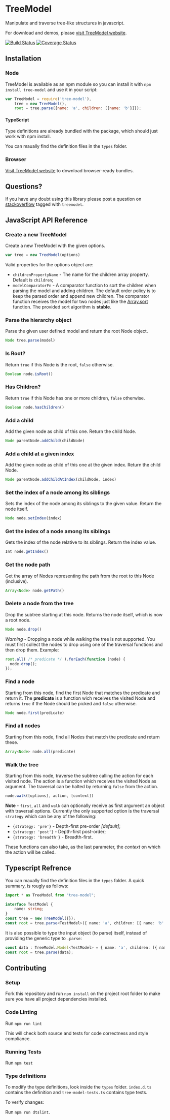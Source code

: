 # TreeModel

Manipulate and traverse tree-like structures in javascript.

For download and demos, please [visit TreeModel website](http://jnuno.com/tree-model-js).

[![Build Status](https://travis-ci.org/joaonuno/tree-model-js.svg)](https://travis-ci.org/joaonuno/tree-model-js)
[![Coverage Status](https://coveralls.io/repos/github/joaonuno/tree-model-js/badge.svg?branch=master)](https://coveralls.io/github/joaonuno/tree-model-js?branch=master)

## Installation

### Node

TreeModel is available as an npm module so you can install it with `npm install tree-model` and use it in your script:

```js
var TreeModel = require('tree-model'),
    tree = new TreeModel(),
    root = tree.parse({name: 'a', children: [{name: 'b'}]});
```

#### TypeScript
Type definitions are already bundled with the package, which should just work with npm install.

You can maually find the definition files in the `types` folder.

### Browser

[Visit TreeModel website](http://jnuno.com/tree-model-js) to download browser-ready bundles.

## Questions?

If you have any doubt using this library please post a question on [stackoverflow](http://stackoverflow.com/questions/ask?tags=treemodel) tagged with `treemodel`.

## JavaScript API Reference

### Create a new TreeModel

Create a new TreeModel with the given options.

```js
var tree = new TreeModel(options)
```

Valid properties for the options object are:

* `childrenPropertyName` - The name for the children array property. Default is `children`;
* `modelComparatorFn` - A comparator function to sort the children when parsing the model and adding children. The default order policy is to keep the parsed order and append new children. The comparator function receives the model for two nodes just like the [Array.sort](https://developer.mozilla.org/en-US/docs/Web/JavaScript/Reference/Global_Objects/Array/sort) function. The provided sort algorithm is **stable**.

### Parse the hierarchy object

Parse the given user defined model and return the root Node object.

```js
Node tree.parse(model)
```

### Is Root?

Return `true` if this Node is the root, `false` otherwise.

```js
Boolean node.isRoot()
```

### Has Children?

Return `true` if this Node has one or more children, `false` otherwise.

```js
Boolean node.hasChildren()
```

### Add a child

Add the given node as child of this one. Return the child Node.

```js
Node parentNode.addChild(childNode)
```

### Add a child at a given index

Add the given node as child of this one at the given index. Return the child Node.

```js
Node parentNode.addChildAtIndex(childNode, index)
```

### Set the index of a node among its siblings

Sets the index of the node among its siblings to the given value. Return the node itself.

```js
Node node.setIndex(index)
```

### Get the index of a node among its siblings

Gets the index of the node relative to its siblings. Return the index value.

```js
Int node.getIndex()
```

### Get the node path

Get the array of Nodes representing the path from the root to this Node (inclusive).

```js
Array<Node> node.getPath()
```

### Delete a node from the tree

Drop the subtree starting at this node. Returns the node itself, which is now a root node.

```js
Node node.drop()
```

*Warning* - Dropping a node while walking the tree is not supported. You must first collect the nodes to drop using one of the traversal functions and then drop them. Example:

```js
root.all( /* predicate */ ).forEach(function (node) {
  node.drop();
});
```

### Find a node

Starting from this node, find the first Node that matches the predicate and return it. The **predicate** is a function wich receives the visited Node and returns `true` if the Node should be picked and `false` otherwise.

```js
Node node.first(predicate)
```

### Find all nodes

Starting from this node, find all Nodes that match the predicate and return these.

```js
Array<Node> node.all(predicate)
```

### Walk the tree

Starting from this node, traverse the subtree calling the action for each visited node. The action is a function which receives the visited Node as argument. The traversal can be halted by returning `false` from the action.

```js
node.walk([options], action, [context])
```

**Note** - `first`, `all` and `walk` can optionally receive as first argument an object with traversal options. Currently the only supported option is the traversal `strategy` which can be any of the following:

* `{strategy: 'pre'}` - Depth-first pre-order *[default]*;
* `{strategy: 'post'}` - Depth-first post-order;
* `{strategy: 'breadth'}` - Breadth-first.

These functions can also take, as the last parameter, the *context* on which the action will be called.

## Typescript Refrence

You can maually find the definition files in the `types` folder. A quick summary, is rougly as follows:

```ts
import * as TreeModel from "tree-model";

interface TestModel {
    name: string;
}
const tree = new TreeModel({});
const root = tree.parse<TestModel>({ name: 'a', children: [{ name: 'b' }, { name: 'c' }] });
```
It is also possible to type the input object (to parse) itself, instead of providing the generic type to `.parse`:

```ts
const data : TreeModel.Model<TestModel> = { name: 'a', children: [{ name: 'b' }, { name: 'c' }] };
const root = tree.parse(data);
```

## Contributing

### Setup

Fork this repository and run `npm install` on the project root folder to make sure you have all project dependencies installed.

### Code Linting

Run `npm run lint`

This will check both source and tests for code correctness and style compliance.

### Running Tests

Run `npm test`

### Type definitions

To modify the type definitions, look inside the `types` folder. 
`index.d.ts` contains the definition and `tree-model-tests.ts` contains type tests.

To verify changes:

Run `npm run dtslint`.
